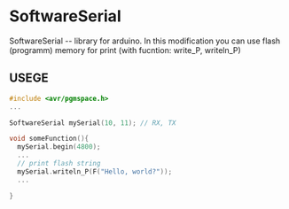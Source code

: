 SoftwareSerial
==============

SoftwareSerial -- library for arduino. 
In this modification you can use flash (programm) memory for print (with fucntion: write_P, writeln_P)

USEGE
------

```cpp
#include <avr/pgmspace.h>
...

SoftwareSerial mySerial(10, 11); // RX, TX

void someFunction(){
  mySerial.begin(4800);
  ...
  // print flash string
  mySerial.writeln_P(F("Hello, world?"));
  ...

}

```
